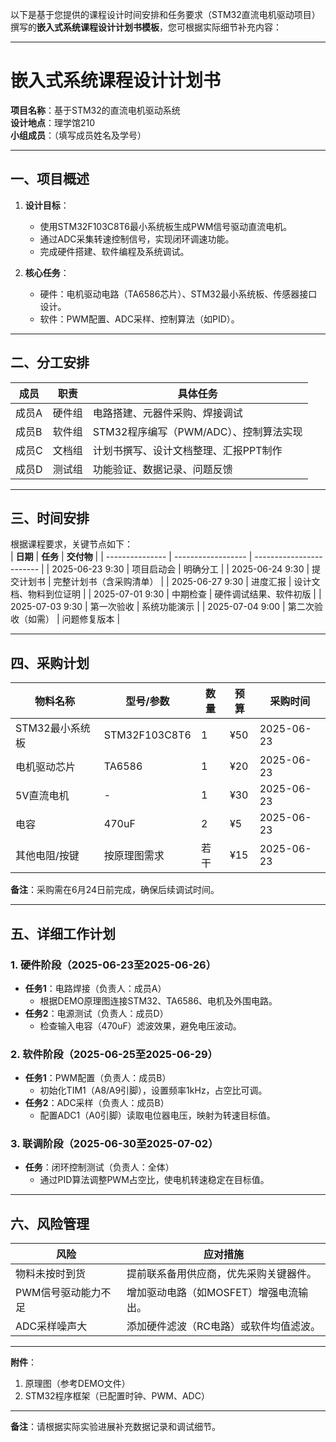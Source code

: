 以下是基于您提供的课程设计时间安排和任务要求（STM32直流电机驱动项目）撰写的**嵌入式系统课程设计计划书模板**，您可根据实际细节补充内容：

---

# **嵌入式系统课程设计计划书**  
**项目名称**：基于STM32的直流电机驱动系统  
**设计地点**：理学馆210  
**小组成员**：（填写成员姓名及学号）  

---

## **一、项目概述**  
1. **设计目标**：  
   - 使用STM32F103C8T6最小系统板生成PWM信号驱动直流电机。  
   - 通过ADC采集转速控制信号，实现闭环调速功能。  
   - 完成硬件搭建、软件编程及系统调试。  

2. **核心任务**：  
   - 硬件：电机驱动电路（TA6586芯片）、STM32最小系统板、传感器接口设计。  
   - 软件：PWM配置、ADC采样、控制算法（如PID）。  

---

## **二、分工安排**  
| **成员** | **职责** | **具体任务**                           |
| -------- | -------- | -------------------------------------- |
| 成员A    | 硬件组   | 电路搭建、元器件采购、焊接调试         |
| 成员B    | 软件组   | STM32程序编写（PWM/ADC）、控制算法实现 |
| 成员C    | 文档组   | 计划书撰写、设计文档整理、汇报PPT制作  |
| 成员D    | 测试组   | 功能验证、数据记录、问题反馈           |

---

## **三、时间安排**  
根据课程要求，关键节点如下：  
| **日期**        | **任务**           | **交付物**               |
| --------------- | ------------------ | ------------------------ |
| 2025-06-23 9:30 | 项目启动会         | 明确分工                 |
| 2025-06-24 9:30 | 提交计划书         | 完整计划书（含采购清单） |
| 2025-06-27 9:30 | 进度汇报           | 设计文档、物料到位证明   |
| 2025-07-01 9:30 | 中期检查           | 硬件调试结果、软件初版   |
| 2025-07-03 9:30 | 第一次验收         | 系统功能演示             |
| 2025-07-04 9:00 | 第二次验收（如需） | 问题修复版本             |

---

## **四、采购计划**  
| **物料名称**    | **型号/参数** | **数量** | **预算** | **采购时间** |
| --------------- | ------------- | -------- | -------- | ------------ |
| STM32最小系统板 | STM32F103C8T6 | 1        | ¥50      | 2025-06-23   |
| 电机驱动芯片    | TA6586        | 1        | ¥20      | 2025-06-23   |
| 5V直流电机      | -             | 1        | ¥30      | 2025-06-23   |
| 电容            | 470uF         | 2        | ¥5       | 2025-06-23   |
| 其他电阻/按键   | 按原理图需求  | 若干     | ¥15      | 2025-06-23   |

**备注**：采购需在6月24日前完成，确保后续调试时间。  

---

## **五、详细工作计划**  
### **1. 硬件阶段（2025-06-23至2025-06-26）**  
- **任务1**：电路焊接（负责人：成员A）  
  - 根据DEMO原理图连接STM32、TA6586、电机及外围电路。  
- **任务2**：电源测试（负责人：成员D）  
  - 检查输入电容（470uF）滤波效果，避免电压波动。  

### **2. 软件阶段（2025-06-25至2025-06-29）**  
- **任务1**：PWM配置（负责人：成员B）  
  - 初始化TIM1（A8/A9引脚），设置频率1kHz，占空比可调。  
- **任务2**：ADC采样（负责人：成员B）  
  - 配置ADC1（A0引脚）读取电位器电压，映射为转速目标值。  

### **3. 联调阶段（2025-06-30至2025-07-02）**  
- **任务**：闭环控制测试（负责人：全体）  
  - 通过PID算法调整PWM占空比，使电机转速稳定在目标值。  

---

## **六、风险管理**  
| **风险**            | **应对措施**                           |
| ------------------- | -------------------------------------- |
| 物料未按时到货      | 提前联系备用供应商，优先采购关键器件。 |
| PWM信号驱动能力不足 | 增加驱动电路（如MOSFET）增强电流输出。 |
| ADC采样噪声大       | 添加硬件滤波（RC电路）或软件均值滤波。 |

---

**附件**：  
1. 原理图（参考DEMO文件）  
2. STM32程序框架（已配置时钟、PWM、ADC）  

---
**备注**：请根据实际实验进展补充数据记录和调试细节。